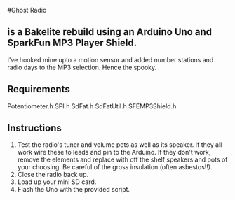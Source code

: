 #Ghost Radio
## is a Bakelite rebuild using an Arduino Uno and SparkFun MP3 Player Shield.

I've hooked mine upto a motion sensor and added number stations and radio days to the MP3 selection. Hence the spooky.

## Requirements
Potentiometer.h
SPI.h
SdFat.h
SdFatUtil.h
SFEMP3Shield.h

## Instructions

1. Test the radio's tuner and volume pots as well as its speaker. If they all work wire these to leads and pin to the Arduino. If they don't work, remove the elements and replace with off the shelf speakers and pots of your choosing. Be careful of the gross insulation (often asbestos!!).
2. Close the radio back up.
3. Load up your mini SD card.
4. Flash the Uno with the provided script.
